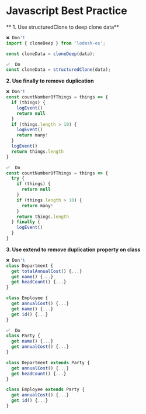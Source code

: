 # Javascript Best Practice 

** 1. Use structuredClone to deep clone data**
```javascript
❌ Don't 
import { cloneDeep } from 'lodash-es';

const cloneData = cloneDeep(data);

✅  Do 
const cloneData = structuredClone(data);
```

**2. Use finally to remove duplication**
```javascript
❌ Don't 
const countNumberOfThings = things => {
  if (things) {
    logEvent()
    return null
  }
  if (things.length > 10) {
    logEvent()
    return many!
  }
  logEvent()
  return things.length
}

✅  Do
const countNumberOfThings = things => {
  try {
    if (things) {
      return null
    }
    if (things.length > 10) {
      return many!
    }
    return things.length
  } finally {
    logEvent()
  }
}
```

**3. Use extend to remove duplication property on class**
```javascript
❌ Don't
class Department {
  get totalAnnualCost() {...}
  get name() {...}
  get headCount() {...}
}

class Employee {
  get annualCost() {...}
  get name() {...}
  get id() {...}
}

✅  Do
class Party {
  get name() {...}
  get annualCost() {...}
}

class Department extends Party {
  get annualCost() {...}
  get headCount() {...}
}

class Employee extends Party {
  get annualCost() {...}
  get id() {...}
}
```

